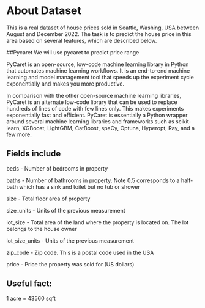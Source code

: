 # About Dataset
This is a real dataset of house prices sold in Seattle, Washing, USA between August and December 2022. The task is to predict the house price in this area based on several features, which are described below.

##Pycaret
We will use pycaret to predict price range

PyCaret is an open-source, low-code machine learning library in Python that automates machine learning workflows. It is an end-to-end machine learning and model management tool that speeds up the experiment cycle exponentially and makes you more productive.

In comparison with the other open-source machine learning libraries, PyCaret is an alternate low-code library that can be used to replace hundreds of lines of code with few lines only. This makes experiments exponentially fast and efficient. PyCaret is essentially a Python wrapper around several machine learning libraries and frameworks such as scikit-learn, XGBoost, LightGBM, CatBoost, spaCy, Optuna, Hyperopt, Ray, and a few more.

## Fields include

beds - Number of bedrooms in property

baths -	Number of bathrooms in property. Note 0.5 corresponds to a half-bath which has a sink and toilet but no tub or shower

size -	Total floor area of property

size_units - Units of the previous measurement

lot_size -	Total area of the land where the property is located on. The lot belongs to the house owner

lot_size_units -	Units of the previous measurement

zip_code -	Zip code. This is a postal code used in the USA

price -	Price the property was sold for (US dollars)

## Useful fact:

1 acre = 43560 sqft

